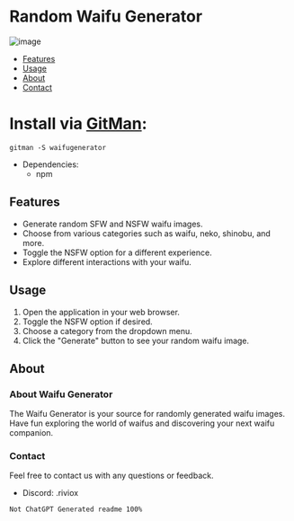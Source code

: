 # Random Waifu Generator

![image](https://github.com/riviox/WaifuGenerator/assets/100956266/05eb9d2b-b8ea-4297-b987-3379629cbb41)


- [Features](#features)
- [Usage](#usage)
- [About](#about)
- [Contact](#contact)

# Install via [GitMan](https://github.com/riviox/GitMan):
```
gitman -S waifugenerator
```
- Dependencies:
    - npm
##

## Features

- Generate random SFW and NSFW waifu images.
- Choose from various categories such as waifu, neko, shinobu, and more.
- Toggle the NSFW option for a different experience.
- Explore different interactions with your waifu.

## Usage

1. Open the application in your web browser.
2. Toggle the NSFW option if desired.
3. Choose a category from the dropdown menu.
4. Click the "Generate" button to see your random waifu image.

## About

### About Waifu Generator

The Waifu Generator is your source for randomly generated waifu images. Have fun exploring the world of waifus and discovering your next waifu companion.

### Contact

Feel free to contact us with any questions or feedback.

- Discord: .riviox

`Not ChatGPT Generated readme 100%`


